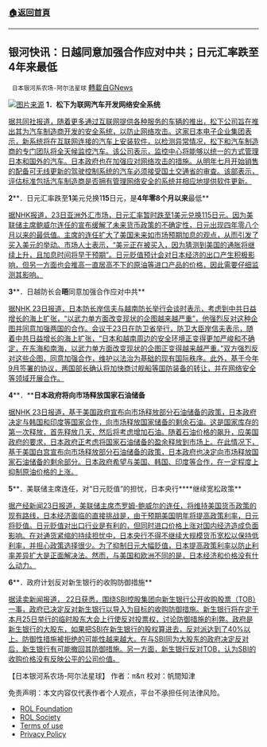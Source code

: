 ###  [:house:返回首頁](https://github.com/ourhimalayas/txt)
---


## 银河快讯：日越同意加强合作应对中共；日元汇率跌至4年来最低
` 日本银河系农场-阿尔法星球` [轉載自GNews](https://gnews.org/zh-hans/1691560/)

![](https://assets.gnews.org/wp-content/uploads/2021/11/K10013358851_2111232123_2111232145_01_02.jpg)[图片来源](https://www3.nhk.or.jp/)
**1．松下为****联网****汽车开发网络安全系统**

[据共同社报道，随着更多通过互联网提供各种服务的车辆的推出，松下公司旨在推出其为汽车制造商开发的安全系统，以防止网络攻击。这家日本电子企业集团表示，新系统将在互联网连接的汽车上安装软件，以检测异常情况，松下和汽车制造商的专门团队将全天候监控汽车。该公司表示，监控中心将能够以统一的方式管理日本和国外的汽车。日本政府也在加强应对网络攻击的措施。从明年七月开始销售的配备可无线更新的驾驶控制系统的汽车必须接受国土交通省的审查。该部表示，评估标准包括汽车制造商是否拥有管理网络安全的系统并相应地提供软件更新。](https://english.kyodonews.net/news/2021/11/41bec2615cbb-panasonic-develops-cyber-security-system-for-internet-connected-cars.html)

**2****．日元汇率跌至****1****美元兑换1****15****日元，是****4年零8个月以来****最低**

[据NHK报道，23日亚洲外汇市场，日元汇率暂时跌至1美元兑换115日元。因为美联储主席鲍威尔连任的宣布缓解了未来货币政策的不确定性，日元出现四年零八个月以来的最低值。主席的连任扩大了美国未来如市场预期加息的观点，从而引发了买入美元的举动。市场人士表示，“美元正在被买入，因为猜测到美国的通胀将继续上升，且加息时间将早于预期”。日元贬值预计会对日本经济的出口产生积极影响，但另一方面也会推高一直居高不下的原油等进口产品的价格，因此需要仔细监测其影响。](https://www3.nhk.or.jp/news/html/20211123/k10013358311000.html)

**3****．日越防长会****晤****同意加强合作应对中共**

[据NHK 23日报道，日本防长岸信夫与越南防长举行会谈时表示，考虑到中共日益增长的海上扩张，“以武力单方面改变现状的企图越来越严重”，他强烈反对这种企图并同意加强两国的合作。会议于23日在防卫省举行，防卫大臣岸信夫表示，随着中共日益增长的海上扩张，“日本和越南周边的安全环境正变得更加严峻和不确定，在东海和南海，以武力单方面改变现状的企图正变得越来越严重。”双方强烈反对这些企图，同意加强合作，维护以法治为基础的现有国际秩序。此外，基于今年9月签署的协议，两国部长确认将加快商讨舰船等国防装备的转让，并在网络安全等领域开展合作。](https://www3.nhk.or.jp/news/html/20211123/k10013358851000.html)

**4****．****日本政府将向市场释放国家石油储备**

[据NHK 23日报道，基于美国政府宣布向市场释放部分石油储备的政策，日本政府决定与韩国和印度等国家合作，向市场释放国家储备的剩余石油。这是国家库存的第一次释放，首先释放几天，然后将考虑增加石油。随着石油价格的飙升，应美国政府的要求，日本政府正考虑将国家石油储备的盈余释放到市场上。在此情况下，基于美国白宫宣布向市场释放部分石油储备的政策，日本政府也决定向市场释放国家石油储备的剩余部分。日本政府希望与美国、韩国、印度等合作，在一定程度上抑制原油价格的上涨。](https://www3.nhk.or.jp/news/html/20211123/k10013358881000.html)

**5****．美联储主席连任，对“日元贬值”的担忧，日本央行****继续宽松政策**

[据产经新闻23日报道，美联储主席杰罗姆-鲍威尔的连任，将维持美国货币政策的现有路线，日本经济面临的直接挑战是，由于预期美国明年将提高政策利率，日元将贬值。日元贬值对出口行业是有利的，但同时进口价格上涨对国内经济造成负面影响。在对通货紧缩的持续担忧中，日本央行不得不继续大规模货币宽松以保持低利率，并担心政策选择很少。为了抑制日元大幅贬值，日本提高政策利率以防止利率差异扩大是正面解决法。然而，与美国和欧洲不同的是，日本经济和价格没有什么动力。](https://news.yahoo.co.jp/articles/8885ade6e06282db5b4e0a97bb3c319a4e1c8294)

**6****．政府计划反对新生银行的收购防御措施**

[据读卖新闻报道， 22日获悉，围绕SBI控股集团向新生银行公开收购股票（TOB）一事，政府已决定反对新生银行以导入为目标的收购防御措施。新生银行将在定于本月25日举行的临时股东大会上行使反对投票权，讨论防御措施的利弊。政府是新生银行的大股东，如果把SBI在新生银行的股权算进去，反对派达到了40%以上。防御性措施被拒绝的可能性越来越大。在与SBI同为大股东的政府决定反对后，新生银行有可能撤回其防御措施。另一方面，新生银行反对TOB，认为SBI的收购价格没有反映公平的公司价值。](https://news.yahoo.co.jp/articles/24eedc050abf4e7f9eeceecf0d22ffe68e1da60f)

【日本银河系农场-阿尔法星球】
作者：π&π
校对：帆間知津

 

免责声明：本文内容仅代表作者个人观点，平台不承担任何法律风险。

- [ROL Foundation](https://rolfoundation.org/)
- [ROL Society](https://rolsociety.org/)
- [Terms of use](https://gnews.org/terms-of-use-3/)
- [Privacy Policy](https://gnews.org/privacy-policy/)
